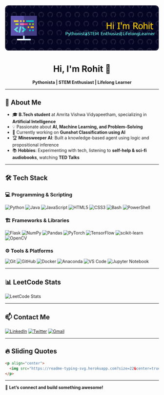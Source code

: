 ![Header](banner.png)

<h1 align="center">Hi, I'm Rohit 👋</h1>

<p align="center">
  <strong>Pythonista | STEM Enthusiast | Lifelong Learner</strong>
</p>

---

## 🚀 About Me

- 🎓 **B.Tech student** at Amrita Vishwa Vidyapeetham, specializing in **Artificial Intelligence**
- 💡 Passionate about **AI, Machine Learning, and Problem-Solving**
- 🎯 Currently working on **Gunshot Classification using AI**
- 🏆 **Minesweeper AI**: Built a knowledge-based agent using logic and propositional inference
- 📚 **Hobbies**: Experimenting with tech, listening to **self-help & sci-fi audiobooks**, watching **TED Talks**

---

## 🛠️ Tech Stack

### 💻 Programming & Scripting
![Python](https://img.shields.io/badge/Python-3776AB?style=for-the-badge&logo=python&logoColor=white)
![Java](https://img.shields.io/badge/Java-007396?style=for-the-badge&logo=java&logoColor=white)
![JavaScript](https://img.shields.io/badge/JavaScript-F7DF1E?style=for-the-badge&logo=javascript&logoColor=black)
![HTML5](https://img.shields.io/badge/HTML5-E34F26?style=for-the-badge&logo=html5&logoColor=white)
![CSS3](https://img.shields.io/badge/CSS3-1572B6?style=for-the-badge&logo=css3&logoColor=white)
![Bash](https://img.shields.io/badge/Bash-4EAA25?style=for-the-badge&logo=gnu-bash&logoColor=white)
![PowerShell](https://img.shields.io/badge/PowerShell-5391FE?style=for-the-badge&logo=powershell&logoColor=white)

### 🏗️ Frameworks & Libraries
![Flask](https://img.shields.io/badge/Flask-000000?style=for-the-badge&logo=flask&logoColor=white)
![NumPy](https://img.shields.io/badge/NumPy-013243?style=for-the-badge&logo=numpy&logoColor=white)
![Pandas](https://img.shields.io/badge/Pandas-150458?style=for-the-badge&logo=pandas&logoColor=white)
![PyTorch](https://img.shields.io/badge/PyTorch-EE4C2C?style=for-the-badge&logo=pytorch&logoColor=white)
![TensorFlow](https://img.shields.io/badge/TensorFlow-FF6F00?style=for-the-badge&logo=tensorflow&logoColor=white)
![scikit-learn](https://img.shields.io/badge/scikit--learn-F7931E?style=for-the-badge&logo=scikit-learn&logoColor=white)
![OpenCV](https://img.shields.io/badge/OpenCV-5C3EE8?style=for-the-badge&logo=opencv&logoColor=white)

### ⚙️ Tools & Platforms
![Git](https://img.shields.io/badge/Git-F05032?style=for-the-badge&logo=git&logoColor=white)
![GitHub](https://img.shields.io/badge/GitHub-181717?style=for-the-badge&logo=github&logoColor=white)
![Docker](https://img.shields.io/badge/Docker-2496ED?style=for-the-badge&logo=docker&logoColor=white)
![Anaconda](https://img.shields.io/badge/Anaconda-44A833?style=for-the-badge&logo=anaconda&logoColor=white)
![VS Code](https://img.shields.io/badge/VS%20Code-007ACC?style=for-the-badge&logo=visual-studio-code&logoColor=white)
![Jupyter Notebook](https://img.shields.io/badge/Jupyter-F37626?style=for-the-badge&logo=jupyter&logoColor=white)

---

## 📊 LeetCode Stats
![LeetCode Stats](https://leetcard.jacoblin.cool/Rohit_Mugalya05?theme=dark&font=Montserrat)

---

## 📫 Contact Me
[![LinkedIn](https://img.shields.io/badge/LinkedIn-0A66C2?style=for-the-badge&logo=linkedin&logoColor=white)](https://linkedin.com/in/rohit-mugalya-207508324/)
[![Twitter](https://img.shields.io/badge/Twitter-1DA1F2?style=for-the-badge&logo=twitter&logoColor=white)](https://x.com/errorproofer)
[![Gmail](https://img.shields.io/badge/Email-D14836?style=for-the-badge&logo=gmail&logoColor=white)](mailto:rohitmugalya@gmail.com)

---

## 🔥 Sliding Quotes
```html
<p align="center">
  <img src="https://readme-typing-svg.herokuapp.com?size=22&center=true&vCenter=true&width=600&lines=Keep+the+logic+in+head+and+the+syntax+in+fingers,+let+the+code+flow++;+Debugging+is+like+being+the+detective+of+a+crime+you+committed+yourself;Code+is+like+humor:+when+you+have+to+explain+it,+it’s+bad.;Simplicity+is+the+ultimate+sophistication+in+coding." />
</p>
```

---

🚀 **Let’s connect and build something awesome!**
